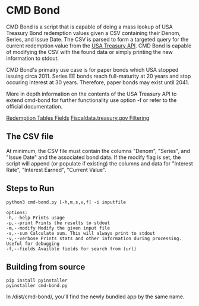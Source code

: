 # CMD Bond

CMD Bond is a script that is capable of doing a mass lookup of USA Treasury Bond redemption values given a CSV containing their Denom, Series, and Issue Date. The CSV is parsed to form a targeted query for the current redemption value from the [USA Treasury API](https://fiscaldata.treasury.gov/api-documentation). CMD Bond is capable of modifying the CSV with the found data or simply printing the new information to stdout.

CMD Bond's primairy use case is for paper bonds which USA stopped issuing circa 2011. Series EE bonds reach full-maturity at 20 years and stop occuring interest at 30 years. Therefore, paper bonds may exist until 2041.

More in depth information on the contents of the USA Treasury API to extend cmd-bond for further functionality use option -f or refer to the official documentation.

[Redemption Tables Fields](https://fiscaldata.treasury.gov/datasets/redemption-tables/redemption-tables)
[Fiscaldata.treasury.gov Filtering](https://fiscaldata.treasury.gov/api-documentation/#filters)

## The CSV file
At minimum, the CSV file must contain the columns "Denom", "Series", and "Issue Date" and the associated bond data.
If the modify flag is set, the script will append (or populate if existing) the columns and data for "Interest Rate", "Interest Earned", "Current Value".

## Steps to Run
```
python3 cmd-bond.py [-h,m,s,v,f] -i inputfile

options:
-h,--help Prints usage
-p,--print Prints the results to stdout
-m,--modify Modify the given input file
-s,--sum Calculate sum. This will always print to stdout
-v,--verbose Prints stats and other information during processing. Useful for debugging
-f,--fields Availble fields for search from (url)
```

## Building from source
```
pip install pyinstaller
pyinstaller cmd-bond.py
```
In /dist/cmd-bond/, you'll find the newly bundled app by the same name.
